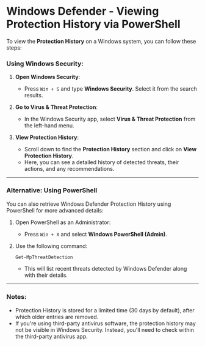 # Windows Defender - Viewing Protection History via PowerShell

To view the **Protection History** on a Windows system, you can follow these steps:

### Using Windows Security:
1. **Open Windows Security**:
   - Press `Win + S` and type **Windows Security**. Select it from the search results.

2. **Go to Virus & Threat Protection**:
   - In the Windows Security app, select **Virus & Threat Protection** from the left-hand menu.

3. **View Protection History**:
   - Scroll down to find the **Protection History** section and click on **View Protection History**.
   - Here, you can see a detailed history of detected threats, their actions, and any recommendations.

---

### Alternative: Using PowerShell
You can also retrieve Windows Defender Protection History using PowerShell for more advanced details:
1. Open PowerShell as an Administrator:
   - Press `Win + X` and select **Windows PowerShell (Admin)**.

2. Use the following command:
   ```powershell
   Get-MpThreatDetection
   ```
   - This will list recent threats detected by Windows Defender along with their details.

---

### Notes:
- Protection History is stored for a limited time (30 days by default), after which older entries are removed.
- If you're using third-party antivirus software, the protection history may not be visible in Windows Security. Instead, you'll need to check within the third-party antivirus app.
